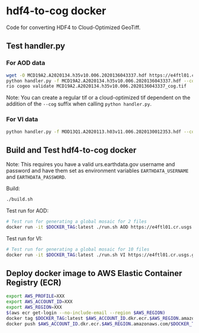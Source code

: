# hdf4-to-cog docker

Code for converting HDF4 to Cloud-Optimized GeoTiff. 

## Test handler.py

### For AOD data

```bash
wget -O MCD19A2.A2020134.h35v10.006.2020136043337.hdf https://e4ftl01.cr.usgs.gov/MOTA/MCD19A2.006/2020.05.13/MCD19A2.A2020134.h35v10.006.2020136043337.hdf
python handler.py -f MCD19A2.A2020134.h35v10.006.2020136043337.hdf --cog --collection AOD
rio cogeo validate MCD19A2.A2020134.h35v10.006.2020136043337_cog.tif
```

Note: You can create a regular tif or a cloud-optimized tif dependent on the
addition of the `--cog` suffix when calling `python handler.py`.

### For VI data

```bash
python handler.py -f MOD13Q1.A2020113.h03v11.006.2020130012353.hdf --cog -c VI
```

## Build and Test hdf4-to-cog docker

Note: This requires you have a valid urs.earthdata.gov username and password and
have them set as environment variables `EARTHDATA_USERNAME` and
`EARTHDATA_PASSWORD`.

Build:

```bash
./build.sh
```

Test run for AOD:

```bash
# Test run for generating a global mosaic for 2 files
docker run -it $DOCKER_TAG:latest ./run.sh AOD https://e4ftl01.cr.usgs.gov/MOTA/MCD19A2.006/2020.05.13/ 2
```

Test run for VI:

```bash
# Test run for generating a global mosaic for 10 files
docker run -it $DOCKER_TAG:latest ./run.sh VI https://e4ftl01.cr.usgs.gov/MOLT/MOD13Q1.006/2020.04.22/ 10
```

## Deploy docker image to AWS Elastic Container Registry (ECR)

```bash
export AWS_PROFILE=XXX
export AWS_ACCOUNT_ID=XXX
export AWS_REGION=XXX
$(aws ecr get-login --no-include-email --region $AWS_REGION)
docker tag $DOCKER_TAG:latest $AWS_ACCOUNT_ID.dkr.ecr.$AWS_REGION.amazonaws.com/$DOCKER_TAG:latest
docker push $AWS_ACCOUNT_ID.dkr.ecr.$AWS_REGION.amazonaws.com/$DOCKER_TAG:latest
```

